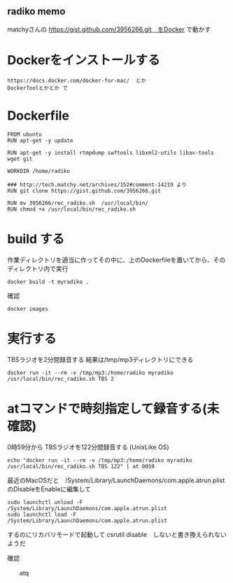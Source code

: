 radiko memo
---

matchyさんの https://gist.github.com/3956266.git　をDocker で動かす

Dockerをインストールする
====

    https://docs.docker.com/docker-for-mac/  とか
    DockerToolとかとか で
    
Dockerfile
====

    FROM ubuntu
    RUN apt-get -y update

    RUN apt-get -y install rtmpdump swftools libxml2-utils libav-tools wget git

    WORKDIR /home/radiko

    ### http://tech.matchy.net/archives/152#comment-14219 より
    RUN git clone https://gist.github.com/3956266.git

    RUN mv 3956266/rec_radiko.sh  /usr/local/bin/
    RUN chmod +x /usr/local/bin/rec_radiko.sh

build する
====
作業ディレクトリを適当に作ってその中に、上のDockerfileを置いてから、そのディレクトリ内で実行

    docker build -t myradiko .

確認

    docker images
    
実行する
====

TBSラジオを2分間録音する 結果は/tmp/mp3ディレクトリにできる

    docker run -it --rm -v /tmp/mp3:/home/radiko myradiko /usr/local/bin/rec_radiko.sh TBS 2
    
atコマンドで時刻指定して録音する(未確認)
=====
0時59分から TBSラジオを122分間録音する (UnixLike OS)

    echo "docker run -it --rm -v /tmp/mp3:/home/radiko myradiko /usr/local/bin/rec_radiko.sh TBS 122" | at 0059
    
最近のMacOSだと　/System/Library/LaunchDaemons/com.apple.atrun.plist のDisableをEnableに編集して　

    sudo launchctl unload -F /System/Library/LaunchDaemons/com.apple.atrun.plist
    sudo launchctl load -F /System/Library/LaunchDaemons/com.apple.atrun.plist

するのにリカバリモードで起動して csrutil disable　しないと書き換えられないようだ

確認
 
 　　atq
   
